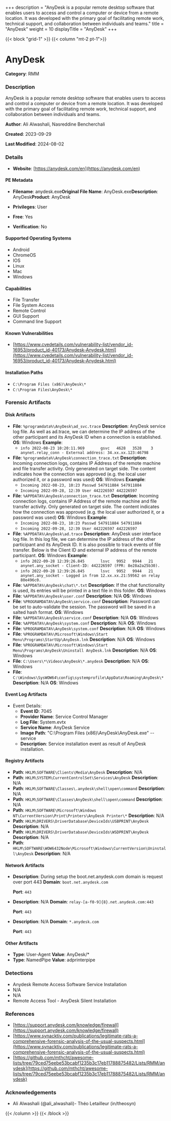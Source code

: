 +++
description = "AnyDesk is a popular remote desktop software that enables users to access and control a computer or device from a remote location. It was developed with the primary goal of facilitating remote work, technical support, and collaboration between individuals and teams."
title = "AnyDesk"
weight = 10
displayTitle = "AnyDesk"
+++


{{< block "grid-1" >}}
{{< column "mt-2 pt-1">}}

# AnyDesk

**Category**: RMM

### Description

AnyDesk is a popular remote desktop software that enables users to access and control a computer or device from a remote location. It was developed with the primary goal of facilitating remote work, technical support, and collaboration between individuals and teams.

**Author**: Ali Alwashali, Nasreddine Bencherchali

**Created**: 2023-09-29

**Last Modified**: 2024-08-02

### Details

- **Website**: [https://anydesk.com/en](https://anydesk.com/en)

#### PE Metadata
- **Filename**: anydesk.exe**Original File Name**: AnyDesk.exe**Description**: AnyDesk**Product**: AnyDesk
- **Privileges**: User

- **Free**: Yes

- **Verification**: No

#### Supported Operating Systems
- Android
- ChromeOS
- IOS
- Linux
- Mac
- Windows

#### Capabilities
- File Transfer
- File System Access
- Remote Control
- GUI Support
- Command line Support

#### Known Vulnerabilities
- [https://www.cvedetails.com/vulnerability-list/vendor_id-16953/product_id-40173/Anydesk-Anydesk.html](https://www.cvedetails.com/vulnerability-list/vendor_id-16953/product_id-40173/Anydesk-Anydesk.html)

#### Installation Paths
- `C:\Program Files (x86)\AnyDesk\*`
- `C:\Program Files\AnyDesk\*`

### Forensic Artifacts

#### Disk Artifacts
- **File**: `%programdata%\AnyDesk\ad_svc.trace`
  **Description**: AnyDesk service log file. As well as ad.trace, we can determine the IP address of the other participant and its AnyDesk ID when a connection is established.
  **OS**: Windows
  **Example**:
    - `info 2022-08-23 10:20:11.969       gsvc   4628   3528    3                anynet.relay_conn - External address: 34.xx.xx.123:46798`
- **File**: `%programdata%\AnyDesk\connection_trace.txt`
  **Description**: Incoming connection logs, contains IP Address of the remote machine and file transfer activity. Only generated on target side. The content indicates how the connection was approved (e.g. the local user authorized it, or a password was used)
  **OS**: Windows
  **Example**:
    - `Incoming 2022-08-23, 10:23 Passwd 547911884 547911884`
    - `Incoming 2022-09-28, 12:39 User 442226597 442226597`
- **File**: `%APPDATA%\AnyDesk\connection_trace.txt`
  **Description**: Incoming connection logs, contains IP Address of the remote machine and file transfer activity. Only generated on target side. The content indicates how the connection was approved (e.g. the local user authorized it, or a password was used)
  **OS**: Windows
  **Example**:
    - `Incoming 2022-08-23, 10:23 Passwd 547911884 547911884`
    - `Incoming 2022-09-28, 12:39 User 442226597 442226597`
- **File**: `%APPDATA%\AnyDesk\ad.trace`
  **Description**: AnyDesk user interface log file. In this log file, we can determine the IP address of the other participant and its AnyDesk ID. It is also possible to track events of file transfer. Below is the Client ID and external IP address of the remote participant.
  **OS**: Windows
  **Example**:
    - `info 2022-09-28 12:39:26.845       lsvc   9952   9944   21                anynet.any_socket - Client-ID: 442226597 (FPR: 8e28a2a25b30).`
    - `info 2022-09-28 12:39:26.845       lsvc   9952   9944   21                anynet.any_socket - Logged in from 12.xx.xx.21:59562 on relay 80e496c0.`
- **File**: `%APPDATA%\AnyDesk\chat\*.txt`
  **Description**: If the chat functionality is used, its entries will be printed in a text file in this folder.
  **OS**: Windows
- **File**: `%APPDATA%\AnyDesk\user.conf`
  **Description**: N/A
  **OS**: Windows
- **File**: `%PROGRAMDATA%\AnyDesk\service.conf`
  **Description**: Password can be set to auto-validate the session. The password will be saved in a salted hash format.
  **OS**: Windows
- **File**: `%APPDATA%\AnyDesk\service.conf`
  **Description**: N/A
  **OS**: Windows
- **File**: `%APPDATA%\AnyDesk\system.conf`
  **Description**: N/A
  **OS**: Windows
- **File**: `%PROGRAMDATA%\AnyDesk\system.conf`
  **Description**: N/A
  **OS**: Windows
- **File**: `%PROGRAMDATA%\Microsoft\Windows\Start Menu\Programs\StartUp\AnyDesk.lnk`
  **Description**: N/A
  **OS**: Windows
- **File**: `%PROGRAMDATA%\Microsoft\Windows\Start Menu\Programs\AnyDesk\Uninstall AnyDesk.lnk`
  **Description**: N/A
  **OS**: Windows
- **File**: `C:\Users\*\Videos\AnyDesk\*.anydesk`
  **Description**: N/A
  **OS**: Windows
- **File**: `C:\Windows\SysWOW64\config\systemprofile\AppData\Roaming\AnyDesk\*`
  **Description**: N/A
  **OS**: Windows

#### Event Log Artifacts
- Event Details:
  - **Event ID**: 7045
  - **Provider Name**: Service Control Manager
  - **Log File**: System.evtx
  - **Service Name**: AnyDesk Service
  - **Image Path**: "C:\\Program Files (x86)\\AnyDesk\\AnyDesk.exe" --service
  - **Description**: Service installation event as result of AnyDesk installation.

#### Registry Artifacts
- **Path**: `HKLM\SOFTWARE\Clients\Media\AnyDesk`
  **Description**: N/A
- **Path**: `HKLM\SYSTEM\CurrentControlSet\Services\AnyDesk`
  **Description**: N/A
- **Path**: `HKLM\SOFTWARE\Classes\.anydesk\shell\open\command`
  **Description**: N/A
- **Path**: `HKLM\SOFTWARE\Classes\AnyDesk\shell\open\command`
  **Description**: N/A
- **Path**: `HKLM\SOFTWARE\Microsoft\Windows NT\CurrentVersion\Print\Printers\AnyDesk Printer\*`
  **Description**: N/A
- **Path**: `HKLM\DRIVERS\DriverDatabase\DeviceIds\USBPRINT\AnyDesk`
  **Description**: N/A
- **Path**: `HKLM\DRIVERS\DriverDatabase\DeviceIds\WSDPRINT\AnyDesk`
  **Description**: N/A
- **Path**: `HKLM\SOFTWARE\WOW6432Node\Microsoft\Windows\CurrentVersion\Uninstall\AnyDesk`
  **Description**: N/A

#### Network Artifacts

- **Description**: During setup the boot.net.anydesk.com domain is request over port 443
  **Domain**: `boot.net.anydesk.com`

  **Port**: `443`

- **Description**: N/A
  **Domain**: `relay-[a-f0-9]{8}.net.anydesk.com:443`

  **Port**: `443`

- **Description**: N/A
  **Domain**: `*.anydesk.com`

  **Port**: `443`


#### Other Artifacts
- **Type**: User-Agent  **Value**: AnyDesk/*
- **Type**: NamedPipe  **Value**: adprinterpipe

### Detections
-   Anydesk Remote Access Software Service Installation
-   N/A
-   N/A
-   Remote Access Tool - AnyDesk Silent Installation

### References
- [https://support.anydesk.com/knowledge/firewall](https://support.anydesk.com/knowledge/firewall)
- [https://www.synacktiv.com/publications/legitimate-rats-a-comprehensive-forensic-analysis-of-the-usual-suspects.html](https://www.synacktiv.com/publications/legitimate-rats-a-comprehensive-forensic-analysis-of-the-usual-suspects.html)
- [https://github.com/mthcht/awesome-lists/tree/79ced75eebe53bcabf1235b3c17eb11788875482/Lists/RMM/anydesk](https://github.com/mthcht/awesome-lists/tree/79ced75eebe53bcabf1235b3c17eb11788875482/Lists/RMM/anydesk)

### Acknowledgements
- Ali Alwashali (@ali_alwashali)- Théo Letailleur (in/theosyn)

{{< /column >}}
{{< /block >}}
